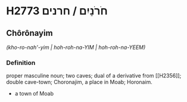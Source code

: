 # H2773 חֹרֹנַיִם / חרנים

## Chôrônayim

_(kho-ro-nah'-yim | hoh-roh-na-YIM | hoh-roh-na-YEEM)_

### Definition

proper masculine noun; two caves; dual of a derivative from [[H2356]]; double cave-town; Choronajim, a place in Moab; Horonaim.

- a town of Moab
